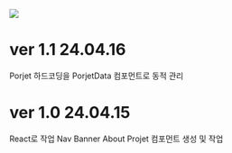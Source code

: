 <img 
    src="https://img.shields.io/badge/React.js-61DAFB?style=flat-square&amp;logo=React&amp;logoColor=white&amp;"
/>

# ver 1.1 24.04.16

Porjet 하드코딩을 PorjetData 컴포먼트로 동적 관리

# ver 1.0 24.04.15
React로 작업
Nav Banner About Projet 컴포먼트 생성 및 작업
